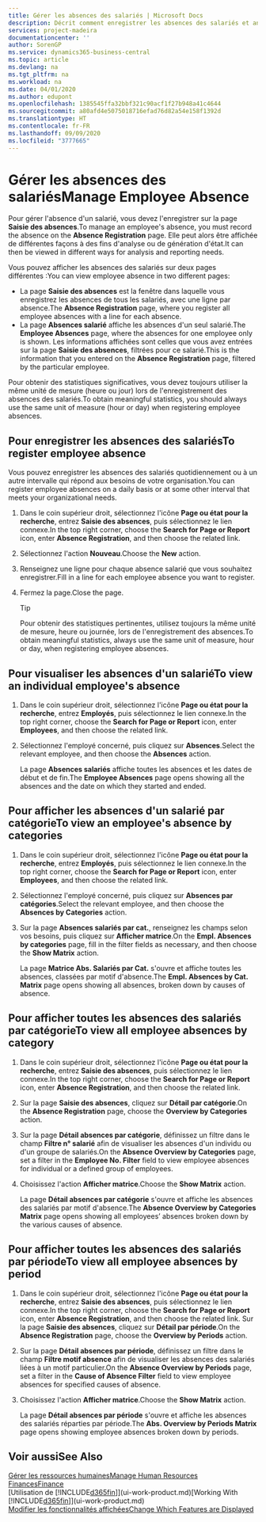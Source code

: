 ```yaml
---
title: Gérer les absences des salariés | Microsoft Docs
description: Décrit comment enregistrer les absences des salariés et analyser les statistiques d'indisponibilité.
services: project-madeira
documentationcenter: ''
author: SorenGP
ms.service: dynamics365-business-central
ms.topic: article
ms.devlang: na
ms.tgt_pltfrm: na
ms.workload: na
ms.date: 04/01/2020
ms.author: edupont
ms.openlocfilehash: 1385545ffa32bbf321c90acf1f27b948a41c4644
ms.sourcegitcommit: a80afd4e5075018716efad76d82a54e158f1392d
ms.translationtype: HT
ms.contentlocale: fr-FR
ms.lasthandoff: 09/09/2020
ms.locfileid: "3777665"
---
```

# <a name="manage-employee-absence"></a><span data-ttu-id="5edea-103">Gérer les absences des salariés</span><span class="sxs-lookup"><span data-stu-id="5edea-103">Manage Employee Absence</span></span>
<span data-ttu-id="5edea-104">Pour gérer l'absence d'un salarié, vous devez l'enregistrer sur la page **Saisie des absences**.</span><span class="sxs-lookup"><span data-stu-id="5edea-104">To manage an employee's absence, you must record the absence on the **Absence Registration** page.</span></span> <span data-ttu-id="5edea-105">Elle peut alors être affichée de différentes façons à des fins d'analyse ou de génération d'état.</span><span class="sxs-lookup"><span data-stu-id="5edea-105">It can then be viewed in different ways for analysis and reporting needs.</span></span>

<span data-ttu-id="5edea-106">Vous pouvez afficher les absences des salariés sur deux pages différentes :</span><span class="sxs-lookup"><span data-stu-id="5edea-106">You can view employee absence in two different pages:</span></span>

* <span data-ttu-id="5edea-107">La page **Saisie des absences** est la fenêtre dans laquelle vous enregistrez les absences de tous les salariés, avec une ligne par absence.</span><span class="sxs-lookup"><span data-stu-id="5edea-107">The **Absence Registration** page, where you register all employee absences with a line for each absence.</span></span>
* <span data-ttu-id="5edea-108">La page **Absences salarié** affiche les absences d'un seul salarié.</span><span class="sxs-lookup"><span data-stu-id="5edea-108">The **Employee Absences** page, where the absences for one employee only is shown.</span></span> <span data-ttu-id="5edea-109">Les informations affichées sont celles que vous avez entrées sur la page **Saisie des absences**, filtrées pour ce salarié.</span><span class="sxs-lookup"><span data-stu-id="5edea-109">This is the information that you entered on the **Absence Registration** page, filtered by the particular employee.</span></span>

<span data-ttu-id="5edea-110">Pour obtenir des statistiques significatives, vous devez toujours utiliser la même unité de mesure (heure ou jour) lors de l'enregistrement des absences des salariés.</span><span class="sxs-lookup"><span data-stu-id="5edea-110">To obtain meaningful statistics, you should always use the same unit of measure (hour or day) when registering employee absences.</span></span>

## <a name="to-register-employee-absence"></a><span data-ttu-id="5edea-111">Pour enregistrer les absences des salariés</span><span class="sxs-lookup"><span data-stu-id="5edea-111">To register employee absence</span></span>
<span data-ttu-id="5edea-112">Vous pouvez enregistrer les absences des salariés quotidiennement ou à un autre intervalle qui répond aux besoins de votre organisation.</span><span class="sxs-lookup"><span data-stu-id="5edea-112">You can register employee absences on a daily basis or at some other interval that meets your organizational needs.</span></span>

1. <span data-ttu-id="5edea-113">Dans le coin supérieur droit, sélectionnez l'icône **Page ou état pour la recherche**, entrez **Saisie des absences**, puis sélectionnez le lien connexe.</span><span class="sxs-lookup"><span data-stu-id="5edea-113">In the top right corner, choose the **Search for Page or Report** icon, enter **Absence Registration**, and then choose the related link.</span></span>
2. <span data-ttu-id="5edea-114">Sélectionnez l'action **Nouveau**.</span><span class="sxs-lookup"><span data-stu-id="5edea-114">Choose the **New** action.</span></span>
3. <span data-ttu-id="5edea-115">Renseignez une ligne pour chaque absence salarié que vous souhaitez enregistrer.</span><span class="sxs-lookup"><span data-stu-id="5edea-115">Fill in a line for each employee absence you want to register.</span></span>
4. <span data-ttu-id="5edea-116">Fermez la page.</span><span class="sxs-lookup"><span data-stu-id="5edea-116">Close the page.</span></span>

    > [!Tip]
    > <span data-ttu-id="5edea-117">Pour obtenir des statistiques pertinentes, utilisez toujours la même unité de mesure, heure ou journée, lors de l'enregistrement des absences.</span><span class="sxs-lookup"><span data-stu-id="5edea-117">To obtain meaningful statistics, always use the same unit of measure, hour or day, when registering employee absences.</span></span>

## <a name="to-view-an-individual-employees-absence"></a><span data-ttu-id="5edea-118">Pour visualiser les absences d'un salarié</span><span class="sxs-lookup"><span data-stu-id="5edea-118">To view an individual employee's absence</span></span>
1. <span data-ttu-id="5edea-119">Dans le coin supérieur droit, sélectionnez l'icône **Page ou état pour la recherche**, entrez **Employés**, puis sélectionnez le lien connexe.</span><span class="sxs-lookup"><span data-stu-id="5edea-119">In the top right corner, choose the **Search for Page or Report** icon, enter **Employees**, and then choose the related link.</span></span>
2. <span data-ttu-id="5edea-120">Sélectionnez l'employé concerné, puis cliquez sur **Absences**.</span><span class="sxs-lookup"><span data-stu-id="5edea-120">Select the relevant employee, and then choose the **Absences** action.</span></span>

    <span data-ttu-id="5edea-121">La page **Absences salariés** affiche toutes les absences et les dates de début et de fin.</span><span class="sxs-lookup"><span data-stu-id="5edea-121">The **Employee Absences** page opens showing all the absences and the date on which they started and ended.</span></span>

## <a name="to-view-an-employees-absence-by-categories"></a><span data-ttu-id="5edea-122">Pour afficher les absences d'un salarié par catégorie</span><span class="sxs-lookup"><span data-stu-id="5edea-122">To view an employee's absence by categories</span></span>
1. <span data-ttu-id="5edea-123">Dans le coin supérieur droit, sélectionnez l'icône **Page ou état pour la recherche**, entrez **Employés**, puis sélectionnez le lien connexe.</span><span class="sxs-lookup"><span data-stu-id="5edea-123">In the top right corner, choose the **Search for Page or Report** icon, enter **Employees**, and then choose the related link.</span></span>
2. <span data-ttu-id="5edea-124">Sélectionnez l'employé concerné, puis cliquez sur **Absences par catégories**.</span><span class="sxs-lookup"><span data-stu-id="5edea-124">Select the relevant employee, and then choose the **Absences by Categories** action.</span></span>
3. <span data-ttu-id="5edea-125">Sur la page **Absences salariés par cat.**, renseignez les champs selon vos besoins, puis cliquez sur **Afficher matrice**.</span><span class="sxs-lookup"><span data-stu-id="5edea-125">On the **Empl. Absences by categories** page, fill in the filter fields as necessary, and then choose the **Show Matrix** action.</span></span>

    <span data-ttu-id="5edea-126">La page **Matrice Abs. Salariés par Cat.** s'ouvre et affiche toutes les absences, classées par motif d'absence.</span><span class="sxs-lookup"><span data-stu-id="5edea-126">The **Empl. Absences by Cat. Matrix** page opens showing all absences, broken down by causes of absence.</span></span>

## <a name="to-view-all-employee-absences-by-category"></a><span data-ttu-id="5edea-127">Pour afficher toutes les absences des salariés par catégorie</span><span class="sxs-lookup"><span data-stu-id="5edea-127">To view all employee absences by category</span></span>
1. <span data-ttu-id="5edea-128">Dans le coin supérieur droit, sélectionnez l'icône **Page ou état pour la recherche**, entrez **Saisie des absences**, puis sélectionnez le lien connexe.</span><span class="sxs-lookup"><span data-stu-id="5edea-128">In the top right corner, choose the **Search for Page or Report** icon, enter **Absence Registration**, and then choose the related link.</span></span>
2. <span data-ttu-id="5edea-129">Sur la page **Saisie des absences**, cliquez sur **Détail par catégorie**.</span><span class="sxs-lookup"><span data-stu-id="5edea-129">On the **Absence Registration** page, choose the **Overview by Categories** action.</span></span>
3. <span data-ttu-id="5edea-130">Sur la page **Détail absences par catégorie**, définissez un filtre dans le champ **Filtre n° salarié** afin de visualiser les absences d'un individu ou d'un groupe de salariés.</span><span class="sxs-lookup"><span data-stu-id="5edea-130">On the **Absence Overview by Categories** page, set a filter in the **Employee No. Filter** field to view employee absences for individual or a defined group of employees.</span></span>
4. <span data-ttu-id="5edea-131">Choisissez l'action **Afficher matrice**.</span><span class="sxs-lookup"><span data-stu-id="5edea-131">Choose the **Show Matrix** action.</span></span>

    <span data-ttu-id="5edea-132">La page **Détail absences par catégorie** s'ouvre et affiche les absences des salariés par motif d'absence.</span><span class="sxs-lookup"><span data-stu-id="5edea-132">The **Absence Overview by Categories Matrix** page opens showing all employees’ absences broken down by the various causes of absence.</span></span>

## <a name="to-view-all-employee-absences-by-period"></a><span data-ttu-id="5edea-133">Pour afficher toutes les absences des salariés par période</span><span class="sxs-lookup"><span data-stu-id="5edea-133">To view all employee absences by period</span></span>
1. <span data-ttu-id="5edea-134">Dans le coin supérieur droit, sélectionnez l'icône **Page ou état pour la recherche**, entrez **Saisie des absences**, puis sélectionnez le lien connexe.</span><span class="sxs-lookup"><span data-stu-id="5edea-134">In the top right corner, choose the **Search for Page or Report** icon, enter **Absence Registration**, and then choose the related link.</span></span>
   <span data-ttu-id="5edea-135">Sur la page **Saisie des absences**, cliquez sur **Détail par période**.</span><span class="sxs-lookup"><span data-stu-id="5edea-135">On the **Absence Registration** page, choose the **Overview by Periods** action.</span></span>
2. <span data-ttu-id="5edea-136">Sur la page **Détail absences par période**, définissez un filtre dans le champ **Filtre motif absence** afin de visualiser les absences des salariés liées à un motif particulier.</span><span class="sxs-lookup"><span data-stu-id="5edea-136">On the **Absence Overview by Periods** page, set a filter in the **Cause of Absence Filter** field to view employee absences for specified causes of absence.</span></span>
3. <span data-ttu-id="5edea-137">Choisissez l'action **Afficher matrice**.</span><span class="sxs-lookup"><span data-stu-id="5edea-137">Choose the **Show Matrix** action.</span></span>

    <span data-ttu-id="5edea-138">La page **Détail absences par période** s'ouvre et affiche les absences des salariés réparties par période.</span><span class="sxs-lookup"><span data-stu-id="5edea-138">The **Abs. Overview by Periods Matrix** page opens showing employee absences broken down by periods.</span></span>

## <a name="see-also"></a><span data-ttu-id="5edea-139">Voir aussi</span><span class="sxs-lookup"><span data-stu-id="5edea-139">See Also</span></span>
[<span data-ttu-id="5edea-140">Gérer les ressources humaines</span><span class="sxs-lookup"><span data-stu-id="5edea-140">Manage Human Resources</span></span>](hr-manage-human-resources.md)  
[<span data-ttu-id="5edea-141">Finances</span><span class="sxs-lookup"><span data-stu-id="5edea-141">Finance</span></span>](finance.md)  
<span data-ttu-id="5edea-142">[Utilisation de [!INCLUDE[d365fin](includes/d365fin_md.md)]](ui-work-product.md)</span><span class="sxs-lookup"><span data-stu-id="5edea-142">[Working With [!INCLUDE[d365fin](includes/d365fin_md.md)]](ui-work-product.md)</span></span>  
[<span data-ttu-id="5edea-143">Modifier les fonctionnalités affichées</span><span class="sxs-lookup"><span data-stu-id="5edea-143">Change Which Features are Displayed</span></span>](ui-experiences.md)
